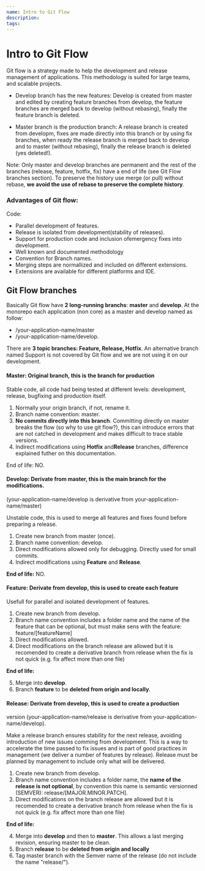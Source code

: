 ```yaml
---
name: Intro to Git Flow
description:
tags:
---
```


# Intro to Git Flow

Git flow is a strategy made to help the development and release management of
applications. This methodology is suited for large teams, and scalable projects.

- Develop branch has the new features: Develop is created from master and edited
  by creating feature branches from develop, the feature branches are merged
  back to develop (without rebasing), finally the feature branch is deleted.

- Master branch is the production branch: A release branch is created from
  developm, fixes are made directly into this branch or by using fix branches,
  when ready the release branch is merged back to develop and to master (without
  rebasing), finally the release branch is deleted (yes deleted!).

Note: Only master and develop branches are permanent and the rest of the
branches (release, feature, hotfix, fix) have a end of life (see Git Flow
branches section). To preserve the history use merge (or pull) without rebase,
**we avoid the use of rebase to preserve the complete history**.

### Advantages of Git flow:

Code:

- Parallel development of features.
- Release is isolated from development(stability of releases).
- Support for production code and inclusion ofemergency fixes into development.
- Well known and documented methodology
- Convention for Branch names.
- Merging steps are normallized and included on different extensions.
- Extensions are available for different platforms and IDE.

## Git Flow branches

Basically Git flow have **2 long-running branchs**: **master** and **develop**.
At the monorepo each application (non core) as a master and develop named as
follow:

- /your-application-name/master
- /your-application-name/develop.

There are **3 topic branches: Feature, Release, Hotfix**. An alternative branch
named Support is not covered by Git flow and we are not using it on our
development.

#### Master: Original branch, this is the branch for production

Stable code, all code had being tested at different levels: development,
release, bugfixing and production itself.

1.  Normally your origin branch, if not, rename it.
2.  Branch name convention: master.
3.  **No commits directly into this branch**. Committing directly on master
    breaks the flow (so why to use git flow?), this can introduce errors that
    are not catched in development and makes difficult to trace stable versions.
4.  Indirect modifications using **Hotfix** and**Release** branches, difference
    explained futher on this documentation.

End of life: NO.

#### Develop: Derivate from master, this is the main branch for the modifications.

(your-application-name/develop is derivative from your-application-name/master)

Unstable code, this is used to merge all features and fixes found before
preparing a release.

1. Create new branch from master (once).
2. Branch name convention: develop.
3. Direct modifications allowed only for debugging. Directly used for small
   commits.
4. Indirect modifications using **Feature** and **Release**.

**End of life:** NO.

#### Feature: Derivate from develop, this is used to create each feature

Usefull for parallel and isolated development of features.

1. Create new branch from develop.
2. Branch name convention includes a folder name and the name of the feature
   that can be optional, but must make sens with the feature:
   feature/[featureName]
3. Direct modifications allowed.
4. Direct modifications on the branch release are allowed but it is recomended
   to create a derivative branch from release when the fix is not quick (e.g.
   fix affect more than one file)

**End of life:**

5. Merge into **develop**.
6. Branch **feature** to be **deleted from origin and locally**.

#### Release: Derivate from develop, this is used to create a production

version (your-application-name/release is derivative from
your-application-name/develop).

Make a release branch ensures stability for the next release, avoiding
introduction of new issues comming from development. This is a way to accelerate
the time passed to fix issues and is part of good practices in management (we
deliver a number of features by release). Release must be planned by management
to include only what will be delivered.

1. Create new branch from develop.
2. Branch name convention includes a folder name, the **name of the release is
   not optional**, by convention this name is semantic versionned (SEMVER):
   release/[MAJOR.MINOR.PATCH].
3. Direct modifications on the branch release are allowed but it is recomended
   to create a derivative branch from release when the fix is not quick (e.g.
   fix affect more than one file)

**End of life:**

4. Merge into **develop** and then to **master**. This allows a last merging
   revision, ensuring master to be clean.
5. Branch **release** to be **deleted from origin and locally**
6. Tag master branch with the Semver name of the release (do not include the
   name "release/").
